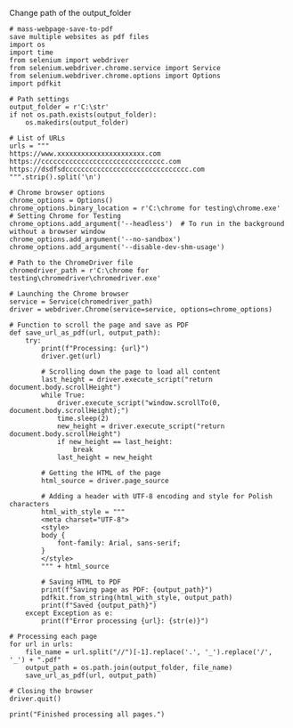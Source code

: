 Change path of the output_folder    

    # mass-webpage-save-to-pdf
    save multiple websites as pdf files
    import os
    import time
    from selenium import webdriver
    from selenium.webdriver.chrome.service import Service
    from selenium.webdriver.chrome.options import Options
    import pdfkit
    
    # Path settings
    output_folder = r'C:\str'
    if not os.path.exists(output_folder):
        os.makedirs(output_folder)
    
    # List of URLs
    urls = """
    https://www.xxxxxxxxxxxxxxxxxxxxxx.com
    https://ccccccccccccccccccccccccccccccc.com
    https://dsdfsdccccccccccccccccccccccccccccccc.com
    """.strip().split('\n')
    
    # Chrome browser options
    chrome_options = Options()
    chrome_options.binary_location = r'C:\chrome for testing\chrome.exe'  # Setting Chrome for Testing
    chrome_options.add_argument('--headless')  # To run in the background without a browser window
    chrome_options.add_argument('--no-sandbox')
    chrome_options.add_argument('--disable-dev-shm-usage')
    
    # Path to the ChromeDriver file
    chromedriver_path = r'C:\chrome for testing\chromedriver\chromedriver.exe'
    
    # Launching the Chrome browser
    service = Service(chromedriver_path)
    driver = webdriver.Chrome(service=service, options=chrome_options)
    
    # Function to scroll the page and save as PDF
    def save_url_as_pdf(url, output_path):
        try:
            print(f"Processing: {url}")
            driver.get(url)
            
            # Scrolling down the page to load all content
            last_height = driver.execute_script("return document.body.scrollHeight")
            while True:
                driver.execute_script("window.scrollTo(0, document.body.scrollHeight);")
                time.sleep(2)
                new_height = driver.execute_script("return document.body.scrollHeight")
                if new_height == last_height:
                    break
                last_height = new_height
            
            # Getting the HTML of the page
            html_source = driver.page_source
    
            # Adding a header with UTF-8 encoding and style for Polish characters
            html_with_style = """
            <meta charset="UTF-8">
            <style>
            body {
                font-family: Arial, sans-serif;
            }
            </style>
            """ + html_source
    
            # Saving HTML to PDF
            print(f"Saving page as PDF: {output_path}")
            pdfkit.from_string(html_with_style, output_path)
            print(f"Saved {output_path}")
        except Exception as e:
            print(f"Error processing {url}: {str(e)}")
    
    # Processing each page
    for url in urls:
        file_name = url.split("//")[-1].replace('.', '_').replace('/', '_') + ".pdf"
        output_path = os.path.join(output_folder, file_name)
        save_url_as_pdf(url, output_path)
    
    # Closing the browser
    driver.quit()
    
    print("Finished processing all pages.")
    
